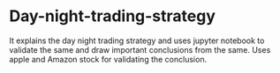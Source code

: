 # Day-night-trading-strategy
It explains the day night trading strategy and uses jupyter notebook to validate the same and draw important conclusions from the same. Uses apple and Amazon stock for validating the conclusion.
